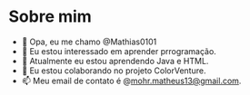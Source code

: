# Sobre mim

- 👋 Opa, eu me chamo @Mathias0101
- 👀 Eu estou interessado em aprender prrogramação.
- 🌱 Atualmente eu estou aprendendo Java e HTML.
- 💞️ Eu estou colaborando no projeto ColorVenture.
- 📫 Meu email de contato é @mohr.matheus13@gmail.com.
